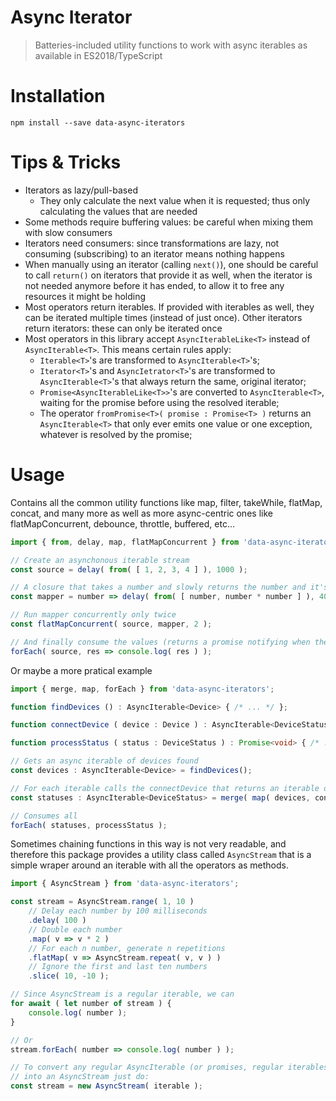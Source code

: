 # Async Iterator

> Batteries-included utility functions to work with async iterables as available in ES2018/TypeScript

# Installation
```shell
npm install --save data-async-iterators
```

# Tips & Tricks
 - Iterators as lazy/pull-based
    - They only calculate the next value when it is requested; thus only calculating the values that are needed
 - Some methods require buffering values: be careful when mixing them with slow consumers
 - Iterators need consumers: since transformations are lazy, not consuming (subscribing) to an iterator means nothing happens
 - When manually using an iterator (calling `next()`), one should be careful to call `return()` on iterators that provide it as well, when the iterator is not needed anymore before it has ended, to allow it to free any resources it might be holding
 - Most operators return iterables. If provided with iterables as well, they can be iterated multiple times (instead of just once). Other iterators return iterators: these can only be iterated once
 - Most operators in this library accept `AsyncIterableLike<T>` instead of `AsyncIterable<T>`. This means certain rules apply:
    - `Iterable<T>`'s are transformed to `AsyncIterable<T>`'s;
    - `Iterator<T>`'s and `AsyncIetrator<T>`'s are transformed to `AsyncIterable<T>`'s that always return the same, original iterator;
    - `Promise<AsyncIterableLike<T>>`'s are converted to `AsyncIterable<T>`, waiting for the promise before using the resolved iterable;
    - The operator `fromPromise<T>( promise : Promise<T> )` returns an `AsyncIterable<T>` that only ever emits one value or one exception, whatever is resolved by the promise;

# Usage
Contains all the common utility functions like map, filter, takeWhile, flatMap, concat, and many more as well as more async-centric ones
like flatMapConcurrent, debounce, throttle, buffered, etc...

```typescript
import { from, delay, map, flatMapConcurrent } from 'data-async-iterators';

// Create an asynchonous iterable stream
const source = delay( from( [ 1, 2, 3, 4 ] ), 1000 );

// A closure that takes a number and slowly returns the number and it's square
const mapper = number => delay( from( [ number, number * number ] ), 4000 );

// Run mapper concurrently only twice
const flatMapConcurrent( source, mapper, 2 );

// And finally consume the values (returns a promise notifying when the iterator ends)
forEach( source, res => console.log( res ) );
```

Or maybe a more pratical example
```typescript
import { merge, map, forEach } from 'data-async-iterators';

function findDevices () : AsyncIterable<Device> { /* ... */ };

function connectDevice ( device : Device ) : AsyncIterable<DeviceStatus> { /* ... */ };

function processStatus ( status : DeviceStatus ) : Promise<void> { /* ... */ };

// Gets an async iterable of devices found
const devices : AsyncIterable<Device> = findDevices();

// For each iterable calls the connectDevice that returns an iterable documenting the statuses changes of each device
const statuses : AsyncIterable<DeviceStatus> = merge( map( devices, connectDevice ) );

// Consumes all 
forEach( statuses, processStatus );
```

Sometimes chaining functions in this way is not very readable, and therefore this package provides a utility class called `AsyncStream` that is a simple wraper around an iterable with all the operators as methods.

```typescript
import { AsyncStream } from 'data-async-iterators';

const stream = AsyncStream.range( 1, 10 )
    // Delay each number by 100 milliseconds
    .delay( 100 )
    // Double each number
    .map( v => v * 2 )
    // For each n number, generate n repetitions
    .flatMap( v => AsyncStream.repeat( v, v ) )
    // Ignore the first and last ten numbers
    .slice( 10, -10 );

// Since AsyncStream is a regular iterable, we can
for await ( let number of stream ) {
    console.log( number );
}

// Or
stream.forEach( number => console.log( number ) );

// To convert any regular AsyncIterable (or promises, regular iterables, arrays, etc...)
// into an AsyncStream just do:
const stream = new AsyncStream( iterable );
```
